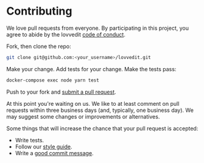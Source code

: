 # Contributing

We love pull requests from everyone. By participating in this project, you
agree to abide by the lovvedit [code of conduct].

[code of conduct]: https://github.com/lovvedit/lovvedit/blob/master/CODE_OF_CONDUCT.md

Fork, then clone the repo:

```bash
git clone git@github.com:<your_username>/lovvedit.git
```

Make your change. Add tests for your change. Make the tests pass:

```bash
docker-compose exec node yarn test
```

Push to your fork and [submit a pull request][pr].

[pr]: https://github.com/lovvedit/lovvedit/compare/

At this point you're waiting on us. We like to at least comment on pull requests
within three business days (and, typically, one business day). We may suggest
some changes or improvements or alternatives.

Some things that will increase the chance that your pull request is accepted:

* Write tests.
* Follow our [style guide][style].
* Write a [good commit message][commit].

[style]: https://github.com/airbnb/javascript
[commit]: https://chris.beams.io/posts/git-commit/
